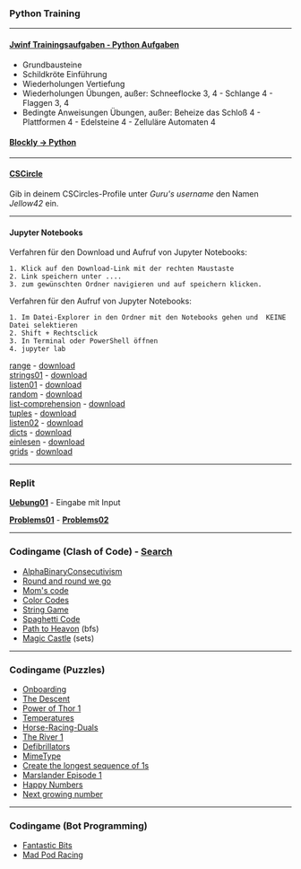 ### Python Training

---

#### [Jwinf Trainingsaufgaben - Python Aufgaben](https://jwinf.de/contest/?filter=open)
  - Grundbausteine 
  - Schildkröte Einführung
  - Wiederholungen Vertiefung
  - Wiederholungen Übungen, außer: Schneeflocke 3, 4 - Schlange 4 - Flaggen 3, 4
  - Bedingte Anweisungen Übungen, außer: Beheize das Schloß 4 - Plattformen 4 - Edelsteine 4 - Zelluläre Automaten 4

####  [Blockly -> Python](./blockly.md)
---

#### [CSCircle](https://cscircles.cemc.uwaterloo.ca/2-de/) 
Gib in deinem CSCircles-Profile unter *Guru's username* den Namen *Jellow42* ein.

---

#### Jupyter Notebooks

Verfahren für den Download und Aufruf von Jupyter Notebooks:
```
1. Klick auf den Download-Link mit der rechten Maustaste
2. Link speichern unter ....
3. zum gewünschten Ordner navigieren und auf speichern klicken.
```

Verfahren für den Aufruf von Jupyter Notebooks:
```
1. Im Datei-Explorer in den Ordner mit den Notebooks gehen und  KEINE Datei selektieren
2. Shift + Rechtsclick
3. In Terminal oder PowerShell öffnen 
4. jupyter lab
```
 
[range](https://nbviewer.org/github/ktheu/Training/blob/main/range.ipynb) - [download](./range.ipynb) <br>
[strings01](https://nbviewer.org/github/ktheu/Training/blob/main/strings01.ipynb) - [download](./strings01.ipynb) <br>
[listen01](https://github.com/ktheu/Training/blob/master/listen01.ipynb) - [download](./listen01.ipynb) <br>
[random](https://github.com/ktheu/Training/blob/master/random.ipynb) - [download](./random.ipynb) <br>
[list-comprehension](https://github.com/ktheu/Training/blob/master/listcomprehensions.ipynb) - [download](./listcomprehensions.ipynb) <br>
[tuples](https://github.com/ktheu/Training/blob/master/tuples.ipynb) - [download](./tuples.ipynb) <br>
[listen02](https://github.com/ktheu/Training/blob/master/listen02.ipynb) - [download](./listen02.ipynb) <br>
[dicts](https://github.com/ktheu/Training/blob/master/dicts.ipynb) - [download](./dicts.ipynb) <br>
[einlesen](https://github.com/ktheu/Training/blob/master/einlesen.ipynb) - [download](./einlesen.ipynb) <br>
[grids](https://github.com/ktheu/Training/blob/master/grids.ipynb) - [download](./grids.ipynb) <br>

<!-- [range](./range.ipynb) -
[strings01](./strings01.ipynb) -
[listen01](./listen01.ipynb) -
[random](./random.ipynb) -
[list-comprehension](./listcomprehensions.ipynb) -
[tuples](./tuples.ipynb) -
[listen02](./listen02.ipynb) -
[dicts](./dicts.ipynb) -
[einlesen](./einlesen.ipynb) - 
[grids](./grids.ipynb)  -->

---

### Replit

**[Uebung01](https://replit.com/teams/join/gfqmlkfosjwreymbzggsqasfironqrzk-Uebung01)** - Eingabe mit Input  

**[Problems01](https://replit.com/teams/join/rwakwbrblvkwmttibbgkyxvqxbxtxtga-Problems01)** -
**[Problems02](https://replit.com/teams/join/gyahpukiufxyrnfbmhswmzmvlniyfmwu-Problems02)**

---

### Codingame (Clash of Code) - [Search](https://codingame.tools/)

- [AlphaBinaryConsecutivism](https://www.codingame.com/ide/demo/9199892766710c114e06aebebe23a551b181a7)
- [Round and round we go](https://www.codingame.com/ide/demo/873603c1e90bf4ae0082e0301f7b7127c77732)
- [Mom's code](https://www.codingame.com/ide/demo/8962442d406fb7eb156976c3f6395c9cf39399)
- [Color Codes](https://www.codingame.com/ide/demo/840248a983d4c0e0597d9f62a5333421698c05)
- [String Game](https://www.codingame.com/contribute/view/7263300a83cf4aad1573c6e6abb28a56e2d2)
- [Spaghetti Code](https://www.codingame.com/ide/demo/855519dd710cdb3d6dd382c4b5285a463dfef8)
- [Path to Heavon](https://www.codingame.com/contribute/view/53915bfab5116cdb2139c3c04858569efe67) (bfs)
- [Magic Castle](https://www.codingame.com/contribute/view/7759f18c977a21cc12e2b85a8bea60bf3642) (sets)

---

### Codingame (Puzzles)
- [Onboarding](https://www.codingame.com/training/easy/onboarding)
- [The Descent](https://www.codingame.com/training/easy/the-descent)
- [Power of Thor 1](https://www.codingame.com/training/easy/power-of-thor-episode-1)
- [Temperatures](https://www.codingame.com/training/easy/temperatures)
- [Horse-Racing-Duals](https://www.codingame.com/training/easy/horse-racing-duals)
- [The River 1](https://www.codingame.com/training/easy/the-river-i-)
- [Defibrillators](https://www.codingame.com/training/easy/defibrillators)
- [MimeType](https://www.codingame.com/training/easy/mime-type)
- [Create the longest sequence of 1s](https://www.codingame.com/training/easy/create-the-longest-sequence-of-1s)
- [Marslander Episode 1](https://www.codingame.com/training/easy/mars-lander-episode-1)
- [Happy Numbers](https://www.codingame.com/training/easy/happy-numbers)
- [Next growing number](https://www.codingame.com/training/easy/next-growing-number)

---

### Codingame (Bot Programming)

- [Fantastic Bits](https://www.codingame.com/multiplayer/bot-programming/fantastic-bits)
- [Mad Pod Racing](https://www.codingame.com/multiplayer/bot-programming/mad-pod-racing)






